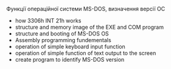 Функції операційної системи MS-DOS, визначення версії ОС

- how 3306h INT 21h works 
- structure and memory image of the EXE and COM program
- structure and booting of MS-DOS OS
- Assembly programming fundementals
- operation of simple keyboard input function
- operation of simple function of text output to the screen
- create program to identify MS-DOS version
